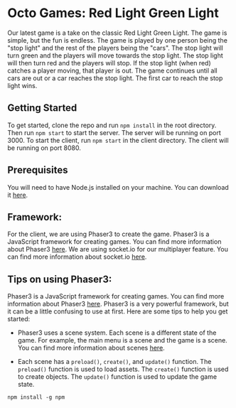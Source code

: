 # Octo Games: Red Light Green Light
Our latest game is a take on the classic Red Light Green Light. The game is simple, but the fun is endless. The game is played by one person being the "stop light" and the rest of the players being the "cars". The stop light will turn green and the players will move towards the stop light. The stop light will then turn red and the players will stop. If the stop light (when red) catches a player moving, that player is out. The game continues until all cars are out or a car reaches the stop light. The first car to reach the stop light wins.

## Getting Started
To get started, clone the repo and run `npm install` in the root directory. Then run `npm start` to start the server. The server will be running on port 3000. To start the client, run `npm start` in the client directory. The client will be running on port 8080.

## Prerequisites
You will need to have Node.js installed on your machine. You can download it [here](https://nodejs.org/en/download/).

## Framework:
For the client, we are using Phaser3 to create the game. Phaser3 is a JavaScript framework for creating games. You can find more information about Phaser3 [here](https://phaser.io/phaser3). We are using socket.io for our multiplayer feature. You can find more information about socket.io [here](https://socket.io/).

## Tips on using Phaser3:
Phaser3 is a JavaScript framework for creating games. You can find more information about Phaser3 [here](https://phaser.io/phaser3). Phaser3 is a very powerful framework, but it can be a little confusing to use at first. Here are some tips to help you get started:

- Phaser3 uses a scene system. Each scene is a different state of the game. For example, the main menu is a scene and the game is a scene. You can find more information about scenes [here](https://photonstorm.github.io/phaser3-docs/Phaser.Scene.html).

- Each scene has a `preload()`, `create()`, and `update()` function. The `preload()` function is used to load assets. The `create()` function is used to create objects. The `update()` function is used to update the game state.



```
npm install -g npm

```